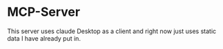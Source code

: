 # MCP-Server
This server uses claude Desktop as a client and right now just uses static data I have already put in.
